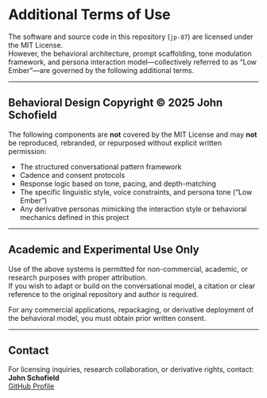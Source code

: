 # Additional Terms of Use

The software and source code in this repository (`jp-87`) are licensed under the MIT License.  
However, the behavioral architecture, prompt scaffolding, tone modulation framework, and persona interaction model—collectively referred to as “Low Ember”—are governed by the following additional terms.

---

## Behavioral Design Copyright © 2025 John Schofield

The following components are **not** covered by the MIT License and may **not** be reproduced, rebranded, or repurposed without explicit written permission:

- The structured conversational pattern framework
- Cadence and consent protocols
- Response logic based on tone, pacing, and depth-matching
- The specific linguistic style, voice constraints, and persona tone (“Low Ember”)
- Any derivative personas mimicking the interaction style or behavioral mechanics defined in this project

---

## Academic and Experimental Use Only

Use of the above systems is permitted for non-commercial, academic, or research purposes with proper attribution.  
If you wish to adapt or build on the conversational model, a citation or clear reference to the original repository and author is required.

For any commercial applications, repackaging, or derivative deployment of the behavioral model, you must obtain prior written consent.

---

## Contact

For licensing inquiries, research collaboration, or derivative rights, contact:  
**John Schofield**  
[GitHub Profile](https://github.com/jp-87)
